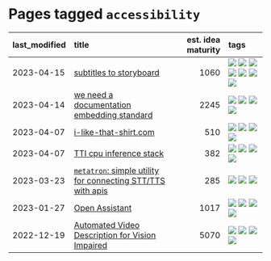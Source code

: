 # Pages tagged `accessibility`

|last_modified|title|est. idea maturity|tags
|:---|:---|---:|:---|
|2023-04-15|[subtitles to storyboard](../subtitles-to-storyboard.md)|1060|[![](https://img.shields.io/badge/tag-accessibility-b25b5)](../tags/accessibility.md) [![](https://img.shields.io/badge/tag-animation-8fb3d)](../tags/animation.md) [![](https://img.shields.io/badge/tag-completed-7fe3bd)](../tags/completed.md) [![](https://img.shields.io/badge/tag-open_source-394ee4)](../tags/open_source.md) [![](https://img.shields.io/badge/tag-prompting-77485f)](../tags/prompting.md) [![](https://img.shields.io/badge/tag-tooling-683f3)](../tags/tooling.md) [![](https://img.shields.io/badge/tag-wip-29349d)](../tags/wip.md)|
|2023-04-14|[we need a documentation embedding standard](../doc-embed-standard.md)|2245|[![](https://img.shields.io/badge/tag-accessibility-b25b5)](../tags/accessibility.md) [![](https://img.shields.io/badge/tag-documentation-76bb24)](../tags/documentation.md) [![](https://img.shields.io/badge/tag-standard-496a1)](../tags/standard.md) [![](https://img.shields.io/badge/tag-tooling-683f3)](../tags/tooling.md)|
|2023-04-07|[i-like-that-shirt.com](../ilikethatshirt.com.md)|510|[![](https://img.shields.io/badge/tag-accessibility-b25b5)](../tags/accessibility.md) [![](https://img.shields.io/badge/tag-completed-7fe3bd)](../tags/completed.md) [![](https://img.shields.io/badge/tag-publicgood-b5ec2c)](../tags/publicgood.md) [![](https://img.shields.io/badge/tag-tooling-683f3)](../tags/tooling.md)|
|2023-04-07|[TTI cpu inference stack](../TTI-cpu-inference-stack.md)|382|[![](https://img.shields.io/badge/tag-accessibility-b25b5)](../tags/accessibility.md) [![](https://img.shields.io/badge/tag-stability-e8ae48)](../tags/stability.md) [![](https://img.shields.io/badge/tag-tooling-683f3)](../tags/tooling.md) [![](https://img.shields.io/badge/tag-wip-29349d)](../tags/wip.md)|
|2023-03-23|[`metatron`: simple utility for connecting STT/TTS with apis](../metatron.md)|285|[![](https://img.shields.io/badge/tag-accessibility-b25b5)](../tags/accessibility.md) [![](https://img.shields.io/badge/tag-tooling-683f3)](../tags/tooling.md) [![](https://img.shields.io/badge/tag-wip-29349d)](../tags/wip.md)|
|2023-01-27|[Open Assistant](../open-assistant.md)|1017|[![](https://img.shields.io/badge/tag-accessibility-b25b5)](../tags/accessibility.md) [![](https://img.shields.io/badge/tag-publicgood-b5ec2c)](../tags/publicgood.md) [![](https://img.shields.io/badge/tag-stability-e8ae48)](../tags/stability.md) [![](https://img.shields.io/badge/tag-wip-29349d)](../tags/wip.md)|
|2022-12-19|[Automated Video Description for Vision Impaired](../automated-video-description.md)|5070|[![](https://img.shields.io/badge/tag-accessibility-b25b5)](../tags/accessibility.md) [![](https://img.shields.io/badge/tag-dataset-96bcc)](../tags/dataset.md) [![](https://img.shields.io/badge/tag-foundation-b7fb0)](../tags/foundation.md) [![](https://img.shields.io/badge/tag-publicgood-b5ec2c)](../tags/publicgood.md)|